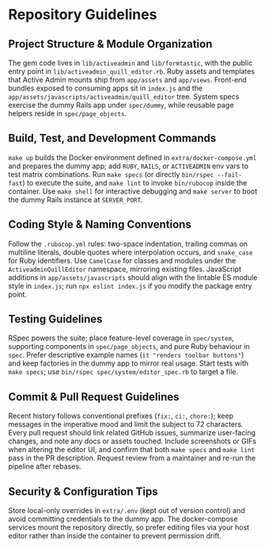 # Repository Guidelines

## Project Structure & Module Organization
The gem code lives in `lib/activeadmin` and `lib/formtastic`, with the public entry point in `lib/activeadmin_quill_editor.rb`. Ruby assets and templates that Active Admin mounts ship from `app/assets` and `app/views`. Front-end bundles exposed to consuming apps sit in `index.js` and the `app/assets/javascripts/activeadmin/quill_editor` tree. System specs exercise the dummy Rails app under `spec/dummy`, while reusable page helpers reside in `spec/page_objects`.

## Build, Test, and Development Commands
`make up` builds the Docker environment defined in `extra/docker-compose.yml` and prepares the dummy app; add `RUBY`, `RAILS`, or `ACTIVEADMIN` env vars to test matrix combinations. Run `make specs` (or directly `bin/rspec --fail-fast`) to execute the suite, and `make lint` to invoke `bin/rubocop` inside the container. Use `make shell` for interactive debugging and `make server` to boot the dummy Rails instance at `SERVER_PORT`.

## Coding Style & Naming Conventions
Follow the `.rubocop.yml` rules: two-space indentation, trailing commas on multiline literals, double quotes where interpolation occurs, and `snake_case` for Ruby identifiers. Use `CamelCase` for classes and modules under the `ActiveadminQuillEditor` namespace, mirroring existing files. JavaScript additions in `app/assets/javascripts` should align with the lintable ES module style in `index.js`; run `npx eslint index.js` if you modify the package entry point.

## Testing Guidelines
RSpec powers the suite; place feature-level coverage in `spec/system`, supporting components in `spec/page_objects`, and pure Ruby behaviour in `spec`. Prefer descriptive example names (`it "renders toolbar buttons"`) and keep factories in the dummy app to mirror real usage. Start tests with `make specs`; use `bin/rspec spec/system/editor_spec.rb` to target a file.

## Commit & Pull Request Guidelines
Recent history follows conventional prefixes (`fix:`, `ci:`, `chore:`); keep messages in the imperative mood and limit the subject to 72 characters. Every pull request should link related GitHub issues, summarize user-facing changes, and note any docs or assets touched. Include screenshots or GIFs when altering the editor UI, and confirm that both `make specs` and `make lint` pass in the PR description. Request review from a maintainer and re-run the pipeline after rebases.

## Security & Configuration Tips
Store local-only overrides in `extra/.env` (kept out of version control) and avoid committing credentials to the dummy app. The docker-compose services mount the repository directly, so prefer editing files via your host editor rather than inside the container to prevent permission drift.
